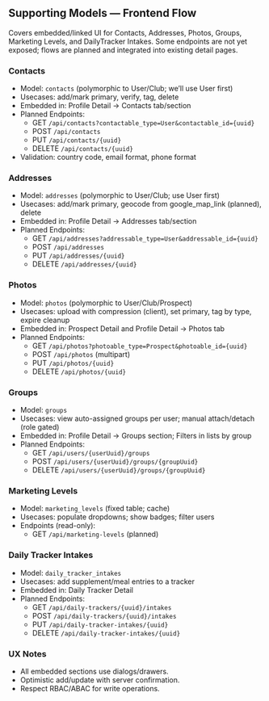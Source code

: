 ## Supporting Models — Frontend Flow

Covers embedded/linked UI for Contacts, Addresses, Photos, Groups, Marketing Levels, and DailyTracker Intakes. Some endpoints are not yet exposed; flows are planned and integrated into existing detail pages.

### Contacts
- Model: `contacts` (polymorphic to User/Club; we’ll use User first)
- Usecases: add/mark primary, verify, tag, delete
- Embedded in: Profile Detail → Contacts tab/section
- Planned Endpoints:
  - GET `/api/contacts?contactable_type=User&contactable_id={uuid}`
  - POST `/api/contacts`
  - PUT `/api/contacts/{uuid}`
  - DELETE `/api/contacts/{uuid}`
- Validation: country code, email format, phone format

### Addresses
- Model: `addresses` (polymorphic to User/Club; use User first)
- Usecases: add/mark primary, geocode from google_map_link (planned), delete
- Embedded in: Profile Detail → Addresses tab/section
- Planned Endpoints:
  - GET `/api/addresses?addressable_type=User&addressable_id={uuid}`
  - POST `/api/addresses`
  - PUT `/api/addresses/{uuid}`
  - DELETE `/api/addresses/{uuid}`

### Photos
- Model: `photos` (polymorphic to User/Club/Prospect)
- Usecases: upload with compression (client), set primary, tag by type, expire cleanup
- Embedded in: Prospect Detail and Profile Detail → Photos tab
- Planned Endpoints:
  - GET `/api/photos?photoable_type=Prospect&photoable_id={uuid}`
  - POST `/api/photos` (multipart)
  - PUT `/api/photos/{uuid}`
  - DELETE `/api/photos/{uuid}`

### Groups
- Model: `groups`
- Usecases: view auto-assigned groups per user; manual attach/detach (role gated)
- Embedded in: Profile Detail → Groups section; Filters in lists by group
- Planned Endpoints:
  - GET `/api/users/{userUuid}/groups`
  - POST `/api/users/{userUuid}/groups/{groupUuid}`
  - DELETE `/api/users/{userUuid}/groups/{groupUuid}`

### Marketing Levels
- Model: `marketing_levels` (fixed table; cache)
- Usecases: populate dropdowns; show badges; filter users
- Endpoints (read-only):
  - GET `/api/marketing-levels` (planned)

### Daily Tracker Intakes
- Model: `daily_tracker_intakes`
- Usecases: add supplement/meal entries to a tracker
- Embedded in: Daily Tracker Detail
- Planned Endpoints:
  - GET `/api/daily-trackers/{uuid}/intakes`
  - POST `/api/daily-trackers/{uuid}/intakes`
  - PUT `/api/daily-tracker-intakes/{uuid}`
  - DELETE `/api/daily-tracker-intakes/{uuid}`

### UX Notes
- All embedded sections use dialogs/drawers.
- Optimistic add/update with server confirmation.
- Respect RBAC/ABAC for write operations.


